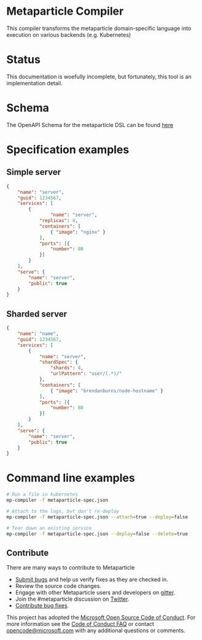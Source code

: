 # Metaparticle Compiler

This compiler transforms the metaparticle domain-specific language into execution
on various backends (e.g. Kubernetes)

# Status

This documentation is woefully incomplete, but fortunately, this tool is an implementation
detail.

# Schema
The OpenAPI Schema for the metaparticle DSL can be found [here](api.yaml)

# Specification examples

## Simple server

```json
{
    "name": "server",
    "guid": 1234567, 
    "services": [ 
        {
                "name": "server",
            "replicas": 4,
            "containers": [
                { "image": "nginx" }
            ],
            "ports": [{
                "number": 80
            }]
        }
    ],
    "serve": {
        "name": "server",
        "public": true
    }
}
```

## Sharded server

```json
{
    "name": "name",
    "guid": 1234567, 
    "services": [ 
        {
            "name": "server",
            "shardSpec": {
                "shards": 4,
                "urlPattern": "user/(.*)/"
            },
            "containers": [
                { "image": "brendanburns/node-hostname" }
            ],
            "ports": [{
                "number": 80
            }]
        }
    ],
    "serve": {
        "name": "server",
        "public": true
    }
}
```


# Command line examples

```sh
# Run a file in kubernetes
mp-compiler -f metaparticle-spec.json

# Attach to the logs, but don't re-deploy
mp-compiler -f metaparticle-spec.json --attach=true --deploy=false

# Tear down an existing service
mp-compiler -f metaparticle-spec.json --deploy=false --delete=true
```

## Contribute
There are many ways to contribute to Metaparticle

 * [Submit bugs](https://github.com/metaparticle-io/metaparticle-ast/issues) and help us verify fixes as they are checked in.
 * Review the source code changes.
 * Engage with other Metaparticle users and developers on [gitter](https://gitter.im/metaparticle-io/Lobby).
 * Join the #metaparticle discussion on [Twitter](https://twitter.com/MetaparticleIO).
 * [Contribute bug fixes](https://github.com/metaparticle-io/metaparticle-ast/pulls).

This project has adopted the [Microsoft Open Source Code of Conduct](https://opensource.microsoft.com/codeofconduct/). For more information see the [Code of Conduct FAQ](https://opensource.microsoft.com/codeofconduct/faq/) or contact [opencode@microsoft.com](mailto://opencode@microsoft.com) with any additional questions or comments.

